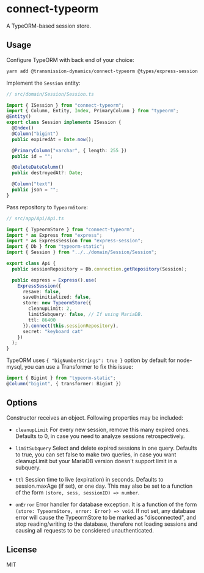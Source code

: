 # connect-typeorm

A TypeORM-based session store.

## Usage

Configure TypeORM with back end of your choice:

```bash
yarn add @transmission-dynamics/connect-typeorm @types/express-session express-session typeorm sqlite3
```

Implement the `Session` entity:

```typescript
// src/domain/Session/Session.ts

import { ISession } from "connect-typeorm";
import { Column, Entity, Index, PrimaryColumn } from "typeorm";
@Entity()
export class Session implements ISession {
  @Index()
  @Column("bigint")
  public expiredAt = Date.now();

  @PrimaryColumn("varchar", { length: 255 })
  public id = "";

  @DeleteDateColumn()
  public destroyedAt?: Date;

  @Column("text")
  public json = "";
}
```

Pass repository to `TypeormStore`:

```typescript
// src/app/Api/Api.ts

import { TypeormStore } from "connect-typeorm";
import * as Express from "express";
import * as ExpressSession from "express-session";
import { Db } from "typeorm-static";
import { Session } from "../../domain/Session/Session";

export class Api {
  public sessionRepository = Db.connection.getRepository(Session);

  public express = Express().use(
    ExpressSession({
      resave: false,
      saveUninitialized: false,
      store: new TypeormStore({
        cleanupLimit: 2,
        limitSubquery: false, // If using MariaDB.
        ttl: 86400
      }).connect(this.sessionRepository),
      secret: "keyboard cat"
    })
  );
}
```

TypeORM uses `{ "bigNumberStrings": true }` option by default for node-mysql,
you can use a Transformer to fix this issue:
```typescript
import { Bigint } from "typeorm-static";
@Column("bigint", { transformer: Bigint })
````

## Options

Constructor receives an object. Following properties may be included:

- `cleanupLimit` For every new session, remove this many expired ones. Defaults to 0, in case you need to analyze sessions retrospectively.

- `limitSubquery` Select and delete expired sessions in one query. Defaults to true, you can set false to make two queries, in case you want cleanupLimit but your MariaDB version doesn't support limit in a subquery.

-	`ttl` Session time to live (expiration) in seconds. Defaults to session.maxAge (if set), or one day. This may also be set to a function of the form `(store, sess, sessionID) => number`.

-	`onError` Error handler for database exception. It is a function of the form `(store: TypeormStore, error: Error) => void`. If not set, any database error will cause the TypeormStore to be marked as "disconnected", and stop reading/writing to the database, therefore not loading sessions and causing all requests to be considered unauthenticated.

## License

MIT
